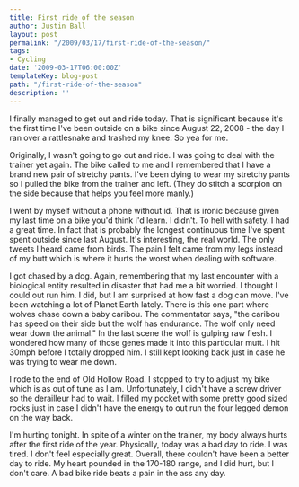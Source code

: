 ```yaml
---
title: First ride of the season
author: Justin Ball
layout: post
permalink: "/2009/03/17/first-ride-of-the-season/"
tags:
- Cycling
date: '2009-03-17T06:00:00Z'
templateKey: blog-post
path: "/first-ride-of-the-season"
description: ''
---
```


I finally managed to get out and ride today. That is significant because it's the first time I've been outside on a bike since August 22, 2008 - the day I ran over a rattlesnake and trashed my knee. So yea for me.

Originally, I wasn't going to go out and ride. I was going to deal with the trainer yet again. The bike called to me and I remembered that I have a brand new pair of stretchy pants. I've been dying to wear my stretchy pants so I pulled the bike from the trainer and left. (They do stitch a scorpion on the side because that helps you feel more manly.)

I went by myself without a phone without id. That is ironic because given my last time on a bike you'd think I'd learn. I didn't. To hell with safety. I had a great time. In fact that is probably the longest continuous time I've spent spent outside since last August. It's interesting, the real world. The only tweets I heard came from birds. The pain I felt came from my legs instead of my butt which is where it hurts the worst when dealing with software.

I got chased by a dog. Again, remembering that my last encounter with a biological entity resulted in disaster that had me a bit worried. I thought I could out run him. I did, but I am surprised at how fast a dog can move. I've been watching a lot of Planet Earth lately. There is this one part where wolves chase down a baby caribou. The commentator says, "the caribou has speed on their side but the wolf has endurance. The wolf only need wear down the animal." In the last scene the wolf is gulping raw flesh. I wondered how many of those genes made it into this particular mutt. I hit 30mph before I totally dropped him. I still kept looking back just in case he was trying to wear me down.

I rode to the end of Old Hollow Road. I stopped to try to adjust my bike which is as out of tune as I am. Unfortunately, I didn't have a screw driver so the derailleur had to wait. I filled my pocket with some pretty good sized rocks just in case I didn't have the energy to out run the four legged demon on the way back.

I'm hurting tonight. In spite of a winter on the trainer, my body always hurts after the first ride of the year. Physically, today was a bad day to ride. I was tired. I don't feel especially great. Overall, there couldn't have been a better day to ride. My heart pounded in the 170-180 range, and I did hurt, but I don't care. A bad bike ride beats a pain in the ass any day.
